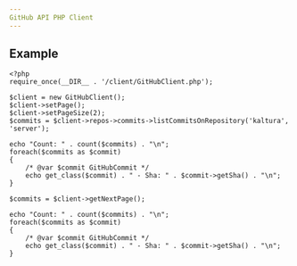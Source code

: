 ```yaml
---
GitHub API PHP Client
---
```


## Example

    <?php
    require_once(__DIR__ . '/client/GitHubClient.php');
    
    $client = new GitHubClient();
    $client->setPage();
    $client->setPageSize(2);
    $commits = $client->repos->commits->listCommitsOnRepository('kaltura', 'server');
    
    echo "Count: " . count($commits) . "\n";
    foreach($commits as $commit)
    {
        /* @var $commit GitHubCommit */
        echo get_class($commit) . " - Sha: " . $commit->getSha() . "\n";
    }
    
    $commits = $client->getNextPage();
    
    echo "Count: " . count($commits) . "\n";
    foreach($commits as $commit)
    {
        /* @var $commit GitHubCommit */
        echo get_class($commit) . " - Sha: " . $commit->getSha() . "\n";
    }
    
